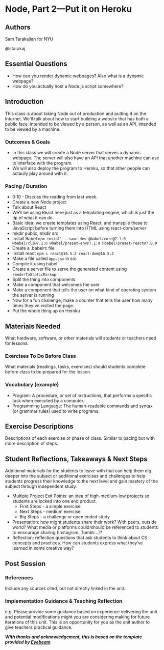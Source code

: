 # Node, Part 2—Put it on Heroku

## Authors
Sam Tarakajian for NYU

@starakaj

## Essential Questions
- How can you render dynamic webpages? Also what is a dynamic webpage?
- How do you actually host a Node.js script somewhere?

## Introduction
This class is about taking Node out of production and putting it on the Internet. We'll talk about how to start building a website that has both a public face, intended to be viewed by a person, as well as an API, intended to be viewed by a machine.

### Outcomes & Goals
* In this class we will create a Node server that serves a dynamic webpage. The server will also have an API that another machine can use to interface with the program.
* We will also deploy the program to Heroku, so that other people can actaully play around with it.

### Pacing / Duration
- 0:10 - Discuss the reading from last week.
- Create a new Node project
- Talk about React
- We'll be using React here just as a templating engine, which is just the tip of what it can do.
- Basic idea: we create templates using React, and transpile these to JavaScript before turning them into HTML using react-dom/server
- mkdir public, mkdir src
- Install Babel `npm install --save-dev @babel/core@7.1.0 @babel/cli@7.1.0 @babel/preset-env@7.1.0 @babel/preset-react@7.0.0`
- Create a .babelrc file
- Install react `npm i react@16.5.2 react-dom@16.5.2`
- Make a file called `App.jsx` in src
- Compile it using babel
- Create a server file to serve the generated content using `renderToStaticMarkup`
- Split the thing into components
- Make a component that welcomes the user
- Make a component that tells the user on what kind of operating system the server is running
- Now for a fun challenge, make a counter that tells the user how many times they've visited the page.
- Put the whole thing up on Heroku

## Materials Needed
What hardware, software, or other materials will students or teachers need for lessons.

### Exercises To Do Before Class
What materials (readings, tasks, exercises) should students complete before class to be prepared for the lesson.

### Vocabulary (example)
* Program: A procedure, or set of instructions, that performs a specific task when executed by a computer. 
* Programming Language: The human-readable commands and syntax (or grammar rules) used to write programs. 

## Exercise Descriptions
Descriptions of each exercise or phase of class. Similar to pacing but with more description of steps.

## Student Reflections, Takeaways & Next Steps
Additional materials for the students to leave with that can help them dig deeper into the subject or additional exercises and challenges to help students progress their knowledge to the next level and gain mastery of the subject through independent study.

* Multiple Project Exit Points: an idea of high-medium-low projects so students are locked into one end product.
  * First Steps - a simple exercise
  * Next Steps - medium exercise
  * Big Steps - a challenge or open ended study
* Presentation: how might students share their work? With peers, outside world? What media or platforms could/should be referenced to students to encourage sharing (Instagram, Tumblr...)? 
* Reflection: reflection questions that ask students to think about CS concepts and practices. How can students express what they’ve learned in some creative way?

## Post Session

### References
Include any sources cited, but not directly linked in the unit.

### Implementation Guidance & Teaching Reflection  
e.g. Please provide some guidance based on experience delivering the unit and potential modifications might you are considering making for future iterations of this unit. This is an opportunity for you as the unit author to give teachers practical guidance.

***With thanks and acknowledgement, this is based on the template provided by [Eyebeam](https://github.com/eyebeam/curriculum/blob/master/TEMPLATE.md)***